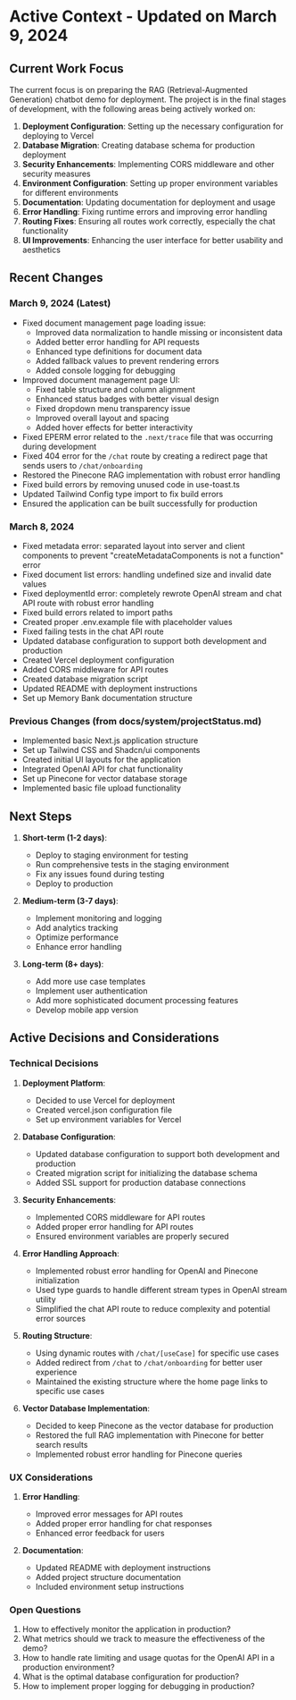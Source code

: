 # Active Context - Updated on March 9, 2024

## Current Work Focus

The current focus is on preparing the RAG (Retrieval-Augmented Generation) chatbot demo for deployment. The project is in the final stages of development, with the following areas being actively worked on:

1. **Deployment Configuration**: Setting up the necessary configuration for deploying to Vercel
2. **Database Migration**: Creating database schema for production deployment
3. **Security Enhancements**: Implementing CORS middleware and other security measures
4. **Environment Configuration**: Setting up proper environment variables for different environments
5. **Documentation**: Updating documentation for deployment and usage
6. **Error Handling**: Fixing runtime errors and improving error handling
7. **Routing Fixes**: Ensuring all routes work correctly, especially the chat functionality
8. **UI Improvements**: Enhancing the user interface for better usability and aesthetics

## Recent Changes

### March 9, 2024 (Latest)

- Fixed document management page loading issue:
  - Improved data normalization to handle missing or inconsistent data
  - Added better error handling for API requests
  - Enhanced type definitions for document data
  - Added fallback values to prevent rendering errors
  - Added console logging for debugging
- Improved document management page UI:
  - Fixed table structure and column alignment
  - Enhanced status badges with better visual design
  - Fixed dropdown menu transparency issue
  - Improved overall layout and spacing
  - Added hover effects for better interactivity
- Fixed EPERM error related to the `.next/trace` file that was occurring during development
- Fixed 404 error for the `/chat` route by creating a redirect page that sends users to `/chat/onboarding`
- Restored the Pinecone RAG implementation with robust error handling
- Fixed build errors by removing unused code in use-toast.ts
- Updated Tailwind Config type import to fix build errors
- Ensured the application can be built successfully for production

### March 8, 2024

- Fixed metadata error: separated layout into server and client components to prevent "createMetadataComponents is not a function" error
- Fixed document list errors: handling undefined size and invalid date values
- Fixed deploymentId error: completely rewrote OpenAI stream and chat API route with robust error handling
- Fixed build errors related to import paths
- Created proper .env.example file with placeholder values
- Fixed failing tests in the chat API route
- Updated database configuration to support both development and production
- Created Vercel deployment configuration
- Added CORS middleware for API routes
- Created database migration script
- Updated README with deployment instructions
- Set up Memory Bank documentation structure

### Previous Changes (from docs/system/projectStatus.md)

- Implemented basic Next.js application structure
- Set up Tailwind CSS and Shadcn/ui components
- Created initial UI layouts for the application
- Integrated OpenAI API for chat functionality
- Set up Pinecone for vector database storage
- Implemented basic file upload functionality

## Next Steps

1. **Short-term (1-2 days)**:

   - Deploy to staging environment for testing
   - Run comprehensive tests in the staging environment
   - Fix any issues found during testing
   - Deploy to production

2. **Medium-term (3-7 days)**:

   - Implement monitoring and logging
   - Add analytics tracking
   - Optimize performance
   - Enhance error handling

3. **Long-term (8+ days)**:
   - Add more use case templates
   - Implement user authentication
   - Add more sophisticated document processing features
   - Develop mobile app version

## Active Decisions and Considerations

### Technical Decisions

1. **Deployment Platform**:

   - Decided to use Vercel for deployment
   - Created vercel.json configuration file
   - Set up environment variables for Vercel

2. **Database Configuration**:

   - Updated database configuration to support both development and production
   - Created migration script for initializing the database schema
   - Added SSL support for production database connections

3. **Security Enhancements**:

   - Implemented CORS middleware for API routes
   - Added proper error handling for API routes
   - Ensured environment variables are properly secured

4. **Error Handling Approach**:

   - Implemented robust error handling for OpenAI and Pinecone initialization
   - Used type guards to handle different stream types in OpenAI stream utility
   - Simplified the chat API route to reduce complexity and potential error sources

5. **Routing Structure**:

   - Using dynamic routes with `/chat/[useCase]` for specific use cases
   - Added redirect from `/chat` to `/chat/onboarding` for better user experience
   - Maintained the existing structure where the home page links to specific use cases

6. **Vector Database Implementation**:
   - Decided to keep Pinecone as the vector database for production
   - Restored the full RAG implementation with Pinecone for better search results
   - Implemented robust error handling for Pinecone queries

### UX Considerations

1. **Error Handling**:

   - Improved error messages for API routes
   - Added proper error handling for chat responses
   - Enhanced error feedback for users

2. **Documentation**:
   - Updated README with deployment instructions
   - Added project structure documentation
   - Included environment setup instructions

### Open Questions

1. How to effectively monitor the application in production?
2. What metrics should we track to measure the effectiveness of the demo?
3. How to handle rate limiting and usage quotas for the OpenAI API in a production environment?
4. What is the optimal database configuration for production?
5. How to implement proper logging for debugging in production?
